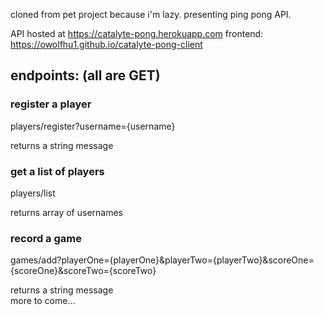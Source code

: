 cloned from pet project because i'm lazy. presenting ping pong API.

API hosted at https://catalyte-pong.herokuapp.com
frontend: https://owolfhu1.github.io/catalyte-pong-client

## endpoints: (all are GET)

### register a player

players/register?username={username}

returns a string message
<br>
### get a list of players

players/list

returns array of usernames
<br>
### record a game

games/add?playerOne={playerOne}&playerTwo={playerTwo}&scoreOne={scoreOne}&scoreTwo={scoreTwo}

returns a string message
<br>
more to come...
